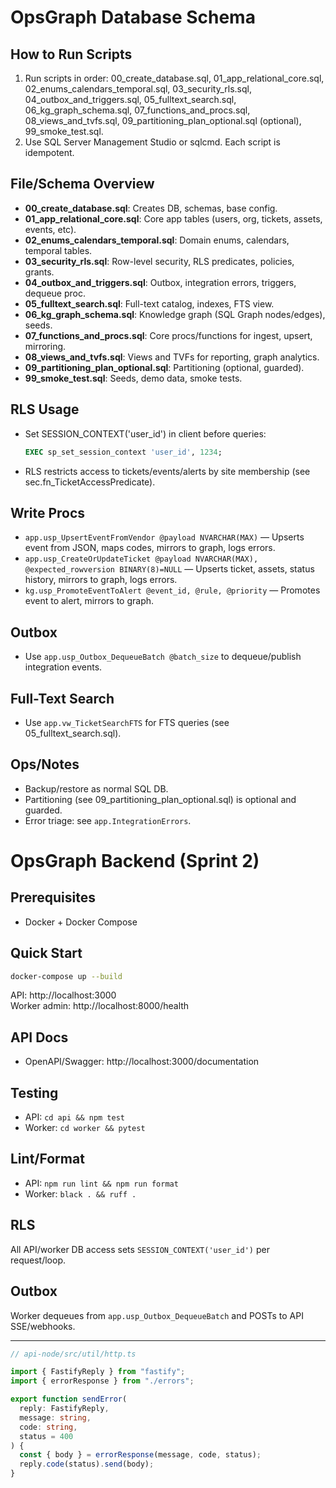 # OpsGraph Database Schema

## How to Run Scripts

1. Run scripts in order: 00_create_database.sql, 01_app_relational_core.sql, 02_enums_calendars_temporal.sql, 03_security_rls.sql, 04_outbox_and_triggers.sql, 05_fulltext_search.sql, 06_kg_graph_schema.sql, 07_functions_and_procs.sql, 08_views_and_tvfs.sql, 09_partitioning_plan_optional.sql (optional), 99_smoke_test.sql.
2. Use SQL Server Management Studio or sqlcmd. Each script is idempotent.

## File/Schema Overview

- **00_create_database.sql**: Creates DB, schemas, base config.
- **01_app_relational_core.sql**: Core app tables (users, org, tickets, assets, events, etc).
- **02_enums_calendars_temporal.sql**: Domain enums, calendars, temporal tables.
- **03_security_rls.sql**: Row-level security, RLS predicates, policies, grants.
- **04_outbox_and_triggers.sql**: Outbox, integration errors, triggers, dequeue proc.
- **05_fulltext_search.sql**: Full-text catalog, indexes, FTS view.
- **06_kg_graph_schema.sql**: Knowledge graph (SQL Graph nodes/edges), seeds.
- **07_functions_and_procs.sql**: Core procs/functions for ingest, upsert, mirroring.
- **08_views_and_tvfs.sql**: Views and TVFs for reporting, graph analytics.
- **09_partitioning_plan_optional.sql**: Partitioning (optional, guarded).
- **99_smoke_test.sql**: Seeds, demo data, smoke tests.

## RLS Usage

- Set SESSION_CONTEXT('user_id') in client before queries:
  ```sql
  EXEC sp_set_session_context 'user_id', 1234;
  ```
- RLS restricts access to tickets/events/alerts by site membership (see sec.fn_TicketAccessPredicate).

## Write Procs

- `app.usp_UpsertEventFromVendor @payload NVARCHAR(MAX)` — Upserts event from JSON, maps codes, mirrors to graph, logs errors.
- `app.usp_CreateOrUpdateTicket @payload NVARCHAR(MAX), @expected_rowversion BINARY(8)=NULL` — Upserts ticket, assets, status history, mirrors to graph, logs errors.
- `kg.usp_PromoteEventToAlert @event_id, @rule, @priority` — Promotes event to alert, mirrors to graph.

## Outbox

- Use `app.usp_Outbox_DequeueBatch @batch_size` to dequeue/publish integration events.

## Full-Text Search

- Use `app.vw_TicketSearchFTS` for FTS queries (see 05_fulltext_search.sql).

## Ops/Notes

- Backup/restore as normal SQL DB.
- Partitioning (see 09_partitioning_plan_optional.sql) is optional and guarded.
- Error triage: see `app.IntegrationErrors`.

# OpsGraph Backend (Sprint 2)

## Prerequisites
- Docker + Docker Compose

## Quick Start

```sh
docker-compose up --build
```

API: http://localhost:3000  
Worker admin: http://localhost:8000/health

## API Docs

- OpenAPI/Swagger: http://localhost:3000/documentation

## Testing

- API: `cd api && npm test`
- Worker: `cd worker && pytest`

## Lint/Format

- API: `npm run lint && npm run format`
- Worker: `black . && ruff .`

## RLS

All API/worker DB access sets `SESSION_CONTEXT('user_id')` per request/loop.

## Outbox

Worker dequeues from `app.usp_Outbox_DequeueBatch` and POSTs to API SSE/webhooks.

---

```typescript
// api-node/src/util/http.ts

import { FastifyReply } from "fastify";
import { errorResponse } from "./errors";

export function sendError(
  reply: FastifyReply,
  message: string,
  code: string,
  status = 400
) {
  const { body } = errorResponse(message, code, status);
  reply.code(status).send(body);
}
```
